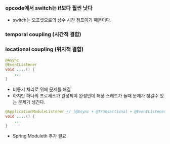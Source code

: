 
### opcode에서 switch는 if보다 훨씬 낫다
 - switch는 오프셋으로의 상수 시간 점프이기 때문이다.

### temporal coupling (시간적 결합)
### locational coupling (위치적 결합)
```java
@Async
@EventListener
void ....() {
	...
}
```
- 비동기 처리로 위에 문제를 해결
- 하지만 하나의 프로세스가 완성되야 완성인데 해당 스레드가 돌때 문제가 생길수 있는 문제가 생긴다.
```java
@ApplicationModuleListener // (@Async + @Transactional + @EventListener)
void ....() {
	...
}
```
- Spring Moduleth 추가 필요